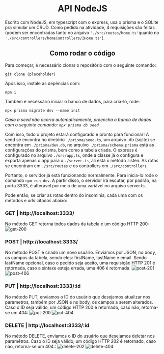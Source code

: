  <h1 align="center">API NodeJS</h1>

Escrito com NodeJS, em typescript com o express, usa o prisma e o SQLite pra simular um CRUD. Como pedido na atividade, 4 requisições são feitas (podem ser encontradas tanto no arquivo `'./src/routes/home.ts'`quanto no `'./src/controllers/homeControllers/IHome.ts'`).

<h2 align="center">Como rodar o código</h2>

Para começar, é necessário clonar o repositório com o seguinte comando:
```
git clone (placeholder)
```
Após isso, instale as depências com:
```
npm i
```
Também é necessário iniciar o banco de dados, para cria-lo, rode:
```
npx prisma migrate dev --name init
```
*Caso a seed não ocorra automaticamente, preencha o banco de dados com o seguinte comando: `npx prisma db seed`*

Com isso, todo o projeto estará configurado e pronto para funcionar! A seed se encontra no diretório `./prisma/seed.ts`, um arquivo .db (sqlite) se encontra em `./prisma/dev.db`, no arquivo `./prisma/schema.prisma` está as configurações do prisma, bem como a tabela criada. 
O express é configurado no arquivo `./src/app.ts`, onde a classe já o configura e exporta apenas o app para o `./server.ts`, ali está o método .listen. As rotas se encontram em `./src/routes` e os controllers em `./src/controllers`

Portanto, o servidor já está funcionando normalmente. Para inicia-lo rode o comando `npm run dev`. A partir disso, o servidor irá escutar, por padrão, na porta 3333, é alterável por meio de uma variável no arquivo server.ts.

Pode então, se criar as rotas dentro do insominia, cada uma com os métodos e urls citados abaixo:

### GET | http://localhost:3333/
No método GET retorna todos dados da tabela e um código HTTP 200:
![get-200](https://user-images.githubusercontent.com/107213601/197375363-7830ecec-e5a0-415b-852c-7d4dab146e14.png)

### POST | http://localhost:3333/
No método POST é criado um novo usuário. Enviamos por JSON, no body, os campos da tabela, sendo eles: firstName, lastName e email. Sendo lastName opcional, caso o pedido seja aceito, uma requisição HTTP 201 é retornada, caso a sintaxe esteja errada, uma 406 é retornada:
![post-201](https://user-images.githubusercontent.com/107213601/197375348-a23c019d-0e69-4e44-9a25-bdaa720d19f8.png)
![post-406](https://user-images.githubusercontent.com/107213601/197375352-72500417-bea2-4f24-ad35-1bb54476b194.png)

### PUT | http://localhost:3333/:id
No método PUT, enviamos o ID do usuário que desejamos atualizar nos parametros, também por JSON e no body, os campos a serem alterados. Caso o ID seja válido, um código HTTP 200 é retornado, caso não, retorna-se um 404:
![put-200](https://user-images.githubusercontent.com/107213601/197375339-41efb9f4-1099-413e-9508-9d8e8610b319.png)
![put-404](https://user-images.githubusercontent.com/107213601/197375342-d3d340e5-bd7e-41e8-ad03-d9e9762d720b.png)

### DELETE | http://localhost:3333/:id
No método DELETE, enviamos o ID do usuário que desejamos deletar nos paramêtros. Caso o ID seja válido, um código HTTP 202 é retornado, caso não, retorna-se um 404::
![delete-202](https://user-images.githubusercontent.com/107213601/197375332-a7c1e448-f9c2-4412-93b1-d7f2a206ad74.png)
![delete-404](https://user-images.githubusercontent.com/107213601/197375334-08f99c49-069e-4e82-b677-a5f6ffce5835.png)
